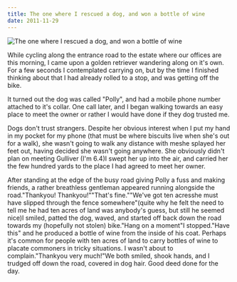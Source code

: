 ```yaml
---
title: The one where I rescued a dog, and won a bottle of wine
date: 2011-11-29
---
```


![The one where I rescued a dog, and won a bottle of wine](https://source.unsplash.com/0gkw_9fy0eQ/1600x900)

While cycling along the entrance road to the estate where our offices are this morning, I came upon a golden retriever wandering along on it's own. For a few seconds I contemplated carrying on, but by the time I finished thinking about that I had already rolled to a stop, and was getting off the bike.

It turned out the dog was called "Polly", and had a mobile phone number attached to it's collar. One call later, and I began walking towards an easy place to meet the owner or rather I would have done if they dog trusted me.

Dogs don't trust strangers. Despite her obvious interest when I put my hand in my pocket for my phone (that must be where biscuits live when she's out for a walk), she wasn't going to walk any distance with meshe splayed her feet out, having decided she wasn't going anywhere. She obviously didn't plan on meeting Gulliver (I'm 6.4)I swept her up into the air, and carried her the few hundred yards to the place I had agreed to meet her owner.

After standing at the edge of the busy road giving Polly a fuss and making friends, a rather breathless gentleman appeared running alongside the road."Thankyou! Thankyou!""That's fine.""We've got ten acresshe must have slipped through the fence somewhere"(quite why he felt the need to tell me he had ten acres of land was anybody's guess, but still he seemed nice)I smiled, patted the dog, waved, and started off back down the road towards my (hopefully not stolen) bike."Hang on a moment"I stopped."Have this" and he produced a bottle of wine from the inside of his coat. Perhaps it's common for people with ten acres of land to carry bottles of wine to placate commoners in tricky situations. I wasn't about to complain."Thankyou very much!"We both smiled, shook hands, and I trudged off down the road, covered in dog hair. Good deed done for the day.